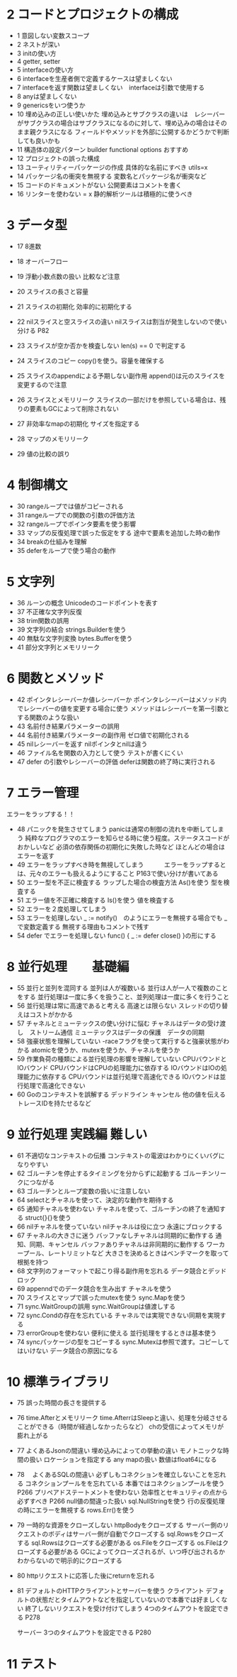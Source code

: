 # 2 コードとプロジェクトの構成
- 1 意図しない変数スコープ
- 2 ネストが深い
- 3 initの使い方
- 4 getter, setter
- 5 interfaceの使い方
- 6 interfaceを生産者側で定義するケースは望ましくない
- 7 interfaceを返す関数は望ましくない　interfaceは引数で使用する
- 8 anyは望ましくない
- 9 genericsをいつ使うか
- 10 埋め込みの正しい使いかた
    埋め込みとサブクラスの違いは　レシーバーがサブクラスの場合はサブクラスになるのに対して、埋め込みの場合はそのまま親クラスになる
    フィールドやメソッドを外部に公開するかどうかで判断しても良いかも
- 11 構造体の設定パターン
    builder
    functional options おすすめ　
- 12 プロジェクトの誤った構成
- 13 ユーティリティーパッケージの作成
    具体的な名前にすべき utils=x
- 14 パッケージ名の衝突を無視する
    変数名とパッケージ名が衝突など
- 15 コードのドキュメントがない
    公開要素はコメントを書く
- 16 リンターを使わない = x
    静的解析ツールは積極的に使うべき

# 3 データ型
- 17 8進数
- 18 オーバーフロー
- 19 浮動小数点数の扱い
    比較など注意
- 20 スライスの長さと容量
- 21 スライスの初期化 効率的に初期化する
- 22 nilスライスと空スライスの違い
    nilスライスは割当が発生しないので使い分ける P82

- 23 スライスが空か否かを検査しない
    len(s) == 0 で判定する
- 24 スライスのコピー
    copy()を使う。容量を確保する
- 25 スライスのappendによる予期しない副作用
    append()は元のスライスを変更するので注意
- 26 スライスとメモリリーク 
    スライスの一部だけを参照している場合は、残りの要素もGCによって削除されない
- 27 非効率なmapの初期化 サイズを指定する
- 28 マップのメモリリーク
- 29 値の比較の誤り

# 4 制御構文
- 30 rangeループでは値がコピーされる
- 31 rangeループでの関数の引数の評価方法
- 32 rangeループでポインタ要素を使う影響
- 33 マップの反復処理で誤った仮定をする
     途中で要素を追加した時の動作
- 34 breakの仕組みを理解
- 35 deferをループで使う場合の動作

# 5 文字列
- 36 ルーンの概念
    Unicodeのコードポイントを表す
- 37 不正確な文字列反復
- 38 trim関数の誤用
- 39 文字列の結合
    strings.Builderを使う
- 40 無駄な文字列変換
    bytes.Bufferを使う
- 41 部分文字列とメモリリーク

# 6 関数とメソッド
- 42 ポインタレシーバーか値レシーバーか
    ポインタレシーバーはメソッド内でレシーバーの値を変更する場合に使う
    メソッドはレシーバーを第一引数とする関数のような扱い
- 43 名前付き結果パラメーターの誤用
- 44 名前付き結果パラメーターの副作用
    ゼロ値で初期化される
- 45 nilレシーバーを返す
    nilポインタとnilは違う
- 46 ファイル名を関数の入力として使う
    テストが書くにくい
- 47 defer の引数やレシーバーの評価
    deferは関数の終了時に実行される

# 7 エラー管理
エラーをラップする！！
- 48 パニックを発生させてしまう
    panicは通常の制御の流れを中断してしまう
    純粋なプログラマのエラーを知らせる時に使う程度。ステータスコードがおかしいなど
    必須の依存関係の初期化に失敗した時など
    ほとんどの場合はエラーを返す
- 49 エラーをラップすべき時を無視してしまう 
　　　エラーをラップするとは、元々のエラーも扱えるようにすること
    P163で使い分けが書いてある
- 50 エラー型を不正に検査する
    ラップした場合の検査方法
    As()を使う 型を検査する
- 51 エラー値を不正確に検査する
    Is()を使う 値を検査する
- 52 エラーを２度処理してしまう
- 53 エラーを処理しない
    _ := notify()　のようにエラーを無視する場合でも _ で変数定義する
    無視する理由もコメントで残す
- 54 defer でエラーを処理しない
    func() { _ := defer close() }の形にする

# 8 並行処理　　基礎編
- 55 並行と並列を混同する
    並列は人が複数いる
    並行は人が一人で複数のことをする
    並行処理は一度に多くを扱うこと、並列処理は一度に多くを行うこと
- 56 並行処理は常に高速であると考える
    高速とは限らない
    スレッドの切り替えはコストがかかる
- 57 チャネルとミューテックスの使い分けに悩む
    チャネルはデータの受け渡し　ストリーム通信
    ミューテックスはデータの保護　データの同期
- 58 強豪状態を理解していない
    -raceフラグを使って実行すると強豪状態がわかる
    atomicを使うか、mutexを使うか、チャネルを使うか
- 59 作業負荷の種類による並行処理の影響を理解していない 
    CPUバウンドとIOバウンド
    CPUバウンドはCPUの処理能力に依存する
    IOバウンドはIOの処理能力に依存する
    CPUバウンドは並行処理で高速化できる
    IOバウンドは並行処理で高速化できない
- 60 Goのコンテキストを誤解する
    デッドライン
    キャンセル
    他の値を伝える
        トレースIDを持たせるなど

# 9 並行処理 実践編 難しい
- 61 不適切なコンテキストの伝播
    コンテキストの電波はわかりにくいバグになりやすい
- 62 ゴルーチンを停止するタイミングを分からずに起動する
    ゴルーチンリークにつながる
- 63 ゴルーチンとループ変数の扱いに注意しない
- 64 selectとチャネルを使って、決定的な動作を期待する
- 65 通知チャネルを使わない
    チャネルを使って、ゴルーチンの終了を通知する
    struct{}{}を使う
- 66 nilチャネルを使っていない
    nilチャネルは役に立つ
    永遠にブロックする
- 67 チャネルの大きさに迷う
    バッファなしチャネルは同期的に動作する
        通知、同期、キャンセル
    バッファありチャネルは非同期的に動作する
        ワーカープール、レートリミットなど
    大きさを決めるときはベンチマークを取って根拠を持つ
- 68 文字列のフォーマットで起こり得る副作用を忘れる
    データ競合とデッドロック
- 69 appenndでのデータ競合を生み出す
    チャネルを使う
- 70 スライスとマップで誤ったmutexを使う
    sync.Mapを使う
- 71 sync.WaitGroupの誤用
    sync.WaitGroupは値渡しする
- 72 sync.Condの存在を忘れている
    チャネルでは実現できない同期を実現する
- 73 errorGroupを使わない
    便利に使える
    並行処理をするときは基本使う
- 74 syncパッケージの型をコピーする
    sync.Mutexは参照で渡す。コピーしてはいけない
    データ競合の原因になる

# 10 標準ライブラリ
- 75 誤った時間の長さを提供する
- 76 time.Afterとメモリリーク
    time.AfterrはSleepと違い、処理を分岐させることができる（時間が経過しなかったらなど）
    chの受信によってメモリが膨れ上がる
- 77 よくあるJsonの間違い
    埋め込みによっての挙動の違い
    モノトニックな時間の扱い
        ロケーションを指定する 
    any mapの扱い
        数値はfloat64になる 

- 78 　よくあるSQLの間違い
    必ずしもコネクションを確立しないことを忘れる
    コネクションプールをを忘れている
    本番ではコネクションプールを使う P266
    プリペアドステートメントを使わない
        効率性とセキュリティの点から必ずすべき P266
    null値の間違った扱い
        sql.NullStringを使う
    行の反復処理の時にエラーを無視する
        rows.Err()を使う
    
- 79 一時的な資源をクローズしない
    httpBodyをクローズする
        サーバー側のリクエストのボディはサーバー側が自動でクローズする
    sql.Rowsをクローズする
        sql.Rowsはクローズする必要がある
    os.Fileをクローズする
        os.Fileはクローズする必要がある
        GCによってクローズされるが、いつ呼び出されるかわからないので明示的にクローズする

- 80 httpリクエストに応答した後にreturnを忘れる

- 81 デフォルトのHTTPクライアントとサーバーを使う
    クライアント
    デフォルトの状態だとタイムアウトなどを指定していないので本番では好ましくない
        終了しないリクエストを受け付けてしまう
    4つのタイムアウトを設定できる P278
    
    サーバー
    3つのタイムアウトを設定できる P280

# 11 テスト